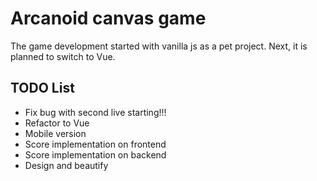 # Arcanoid canvas game

The game development started with vanilla js as a pet project.
Next, it is planned to switch to Vue.


## TODO List
 - Fix bug with second live starting!!!
 - Refactor to Vue
 - Mobile version
 - Score implementation on frontend
 - Score implementation on backend
 - Design and beautify
